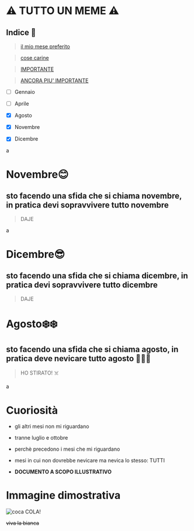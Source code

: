 # ⚠️ TUTTO UN MEME ⚠️

## Indice 📖

> [il mio mese preferito](#Agosto)

> [cose carine](#Curiosità) 

> [IMPORTANTE](#Immaginedimostrativa)

> [ANCORA PIU' IMPORTANTE](#⚠TUTTOUNMEME⚠️)


- [ ] Gennaio
- [ ] Aprile
- [x] Agosto
- [x] Novembre
- [x] Dicembre


a



# Novembre😊
## sto facendo una sfida che si chiama novembre, in pratica devi sopravvivere tutto novembre
> DAJE



a


# Dicembre😎
## sto facendo una sfida che si chiama dicembre, in pratica devi sopravvivere tutto dicembre
> DAJE





# Agosto❄️❄️
## sto facendo una sfida che si chiama agosto, in pratica deve nevicare tutto agosto 👃👃👃
> HO STIRATO! ☠️




a




# Cuoriosità

* gli altri mesi non mi riguardano

* tranne luglio e ottobre

* perchè precedono i mesi che mi riguardano

* mesi in cui non dovrebbe nevicare ma nevica lo stesso: TUTTI

* **DOCUMENTO A SCOPO ILLUSTRATIVO**

# Immagine dimostrativa
![coca COLA!](https://www.verywellmind.com/thmb/-IbbEAgXRLNMKSmK3p-3zkgcIqA=/1500x0/filters:no_upscale():max_bytes(150000):strip_icc()/close-up-of-a-drug-user-using-drugs--maine--usa--aur6500120601-5bfd881e46e0fb00264a8259.jpg)

~~viva la bianca~~











